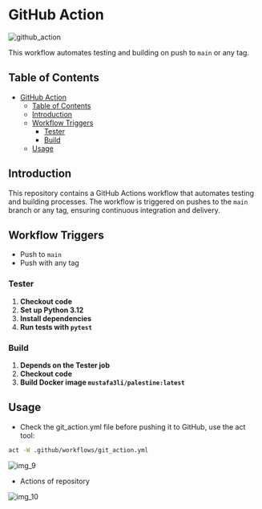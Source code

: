 # GitHub Action

![github_action](https://github.com/user-attachments/assets/f33d0203-0234-49b2-a2d2-8603cf170a49)

This workflow automates testing and building on push to `main` or any tag.

## Table of Contents

- [GitHub Action](#github-action)
  - [Table of Contents](#table-of-contents)
  - [Introduction](#introduction)
  - [Workflow Triggers](#workflow-triggers)
    - [Tester](#tester)
    - [Build](#build)
  - [Usage](#usage)

## Introduction

This repository contains a GitHub Actions workflow that automates testing and building processes. The workflow is triggered on pushes to the `main` branch or any tag, ensuring continuous integration and delivery.


## Workflow Triggers

- Push to `main`
- Push with any tag

### Tester

1. **Checkout code**
2. **Set up Python 3.12**
3. **Install dependencies**
4. **Run tests with `pytest`**

### Build

1. **Depends on the Tester job**
2. **Checkout code**
3. **Build Docker image `mustafa3li/palestine:latest`**

## Usage

- Check the git_action.yml file before pushing it to GitHub, use the act tool:

```bash
act -W .github/workflows/git_action.yml
```
![img_9](https://github.com/user-attachments/assets/a456833a-7bf6-4bb8-ace6-05e89c655bea)

- Actions of repository

![img_10](https://github.com/user-attachments/assets/6bbb2014-ac51-4c7a-9ffc-a2b7b54534c4)
